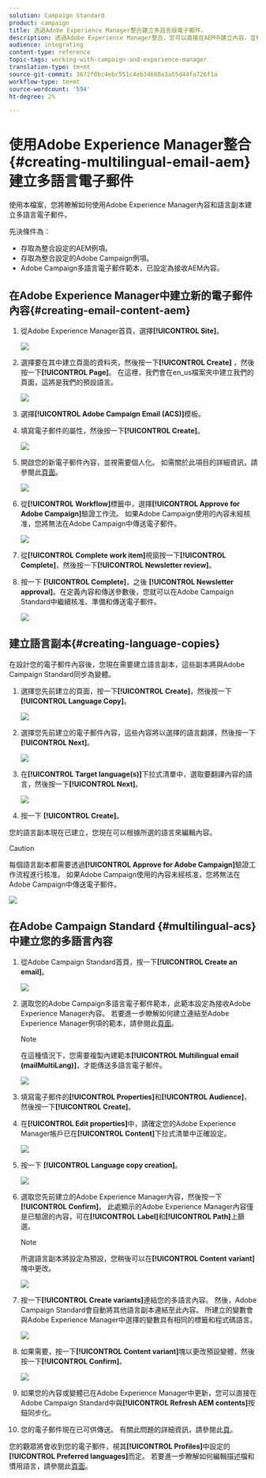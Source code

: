 ```yaml
---
solution: Campaign Standard
product: campaign
title: 透過Adobe Experience Manager整合建立多語言版電子郵件。
description: 透過Adobe Experience Manager整合，您可以直接在AEM中建立內容，並稍後在Adobe Campaign中使用。
audience: integrating
content-type: reference
topic-tags: working-with-campaign-and-experience-manager
translation-type: tm+mt
source-git-commit: 3672f0bc4ebc551c4eb34660a3a55d44fa726f1a
workflow-type: tm+mt
source-wordcount: '594'
ht-degree: 2%

---
```



# 使用Adobe Experience Manager整合{#creating-multilingual-email-aem}建立多語言電子郵件

使用本檔案，您將瞭解如何使用Adobe Experience Manager內容和語言副本建立多語言電子郵件。

先決條件為：

* 存取為整合設定的AEM例項。
* 存取為整合設定的Adobe Campaign例項。
* Adobe Campaign多語言電子郵件範本，已設定為接收AEM內容。

## 在Adobe Experience Manager中建立新的電子郵件內容{#creating-email-content-aem}

1. 從Adobe Experience Manager首頁，選擇&#x200B;**[!UICONTROL Site]**。

   ![](assets/aem_acs_1.png)

1. 選擇要在其中建立頁面的資料夾，然後按一下&#x200B;**[!UICONTROL Create]** ，然後按一下&#x200B;**[!UICONTROL Page]**。 在這裡，我們會在en_us檔案夾中建立我們的頁面，這將是我們的預設語言。

   ![](assets/aem_acs_2.png)

1. 選擇&#x200B;**[!UICONTROL Adobe Campaign Email (ACS)]**&#x200B;模板。

1. 填寫電子郵件的屬性，然後按一下&#x200B;**[!UICONTROL Create]**。

   ![](assets/aem_acs_3.png)

1. 開啟您的新電子郵件內容，並視需要個人化。 如需關於此項目的詳細資訊，請參閱此[頁面](../../integrating/using/creating-email-experience-manager.md#editing-email-aem)。

   ![](assets/aem_acs_4.png)

1. 從&#x200B;**[!UICONTROL Workflow]**&#x200B;標籤中，選擇&#x200B;**[!UICONTROL Approve for Adobe Campaign]**&#x200B;驗證工作流。 如果Adobe Campaign使用的內容未經核准，您將無法在Adobe Campaign中傳送電子郵件。

   ![](assets/aem_acs_7.png)

1. 從&#x200B;**[!UICONTROL Complete work item]**&#x200B;視窗按一下&#x200B;**[!UICONTROL Complete]**，然後按一下&#x200B;**[!UICONTROL Newsletter review]**。

1. 按一下 **[!UICONTROL Complete]**，之後 **[!UICONTROL Newsletter approval]**。在定義內容和傳送參數後，您就可以在Adobe Campaign Standard中繼續核准、準備和傳送電子郵件。

   ![](assets/aem_acs_8.png)

## 建立語言副本{#creating-language-copies}

在設計您的電子郵件內容後，您現在需要建立語言副本，這些副本將與Adobe Campaign Standard同步為變體。

1. 選擇您先前建立的頁面，按一下&#x200B;**[!UICONTROL Create]**，然後按一下&#x200B;**[!UICONTROL Language Copy]**。

   ![](assets/aem_acs_5.png)

1. 選擇您先前建立的電子郵件內容，這些內容將以選擇的語言翻譯，然後按一下&#x200B;**[!UICONTROL Next]**。

   ![](assets/aem_acs_6.png)

1. 在&#x200B;**[!UICONTROL Target language(s)]**&#x200B;下拉式清單中，選取要翻譯內容的語言，然後按一下&#x200B;**[!UICONTROL Next]**。

   ![](assets/aem_acs_9.png)

1. 按一下 **[!UICONTROL Create]**。

您的語言副本現在已建立，您現在可以根據所選的語言來編輯內容。

>[!CAUTION]
>
>每個語言副本都需要透過&#x200B;**[!UICONTROL Approve for Adobe Campaign]**&#x200B;驗證工作流程進行核准。 如果Adobe Campaign使用的內容未經核准，您將無法在Adobe Campaign中傳送電子郵件。

![](assets/aem_acs_11.png)

## 在Adobe Campaign Standard {#multilingual-acs}中建立您的多語言內容

1. 從Adobe Campaign Standard首頁，按一下&#x200B;**[!UICONTROL Create an email]**。

   ![](assets/aem_acs_12.png)

1. 選取您的Adobe Campaign多語言電子郵件範本，此範本設定為接收Adobe Experience Manager內容。 若要進一步瞭解如何建立連結至Adobe Experience Manager例項的範本，請參閱此[頁面](../../integrating/using/configure-experience-manager.md#config-acs)。

   >[!NOTE]
   >
   >在這種情況下，您需要複製內建範本&#x200B;**[!UICONTROL Multilingual email (mailMultiLang)]**，才能傳送多語言電子郵件。

   ![](assets/aem_acs_13.png)

1. 填寫電子郵件的&#x200B;**[!UICONTROL Properties]**&#x200B;和&#x200B;**[!UICONTROL Audience]**，然後按一下&#x200B;**[!UICONTROL Create]**。

1. 在&#x200B;**[!UICONTROL Edit properties]**&#x200B;中，請確定您的Adobe Experience Manager帳戶已在&#x200B;**[!UICONTROL Content]**&#x200B;下拉式清單中正確設定。

   ![](assets/aem_acs_20.png)

1. 按一下 **[!UICONTROL Language copy creation]**。

   ![](assets/aem_acs_16.png)

1. 選取您先前建立的Adobe Experience Manager內容，然後按一下&#x200B;**[!UICONTROL Confirm]**。 此處顯示的Adobe Experience Manager內容僅是已驗證的內容，可在&#x200B;**[!UICONTROL Label]**&#x200B;和&#x200B;**[!UICONTROL Path]**&#x200B;上篩選。

   >[!NOTE]
   >
   >所選語言副本將設定為預設，您稍後可以在&#x200B;**[!UICONTROL Content variant]**&#x200B;塊中更改。

   ![](assets/aem_acs_17.png)

1. 按一下&#x200B;**[!UICONTROL Create variants]**&#x200B;連結您的多語言內容。 然後，Adobe Campaign Standard會自動將其他語言副本連結至此內容。 所建立的變數會與Adobe Experience Manager中選擇的變數具有相同的標籤和程式碼語言。

   ![](assets/aem_acs_18.png)

1. 如果需要，按一下&#x200B;**[!UICONTROL Content variant]**&#x200B;塊以更改預設變體，然後按一下&#x200B;**[!UICONTROL Confirm]**。

   ![](assets/aem_acs_19.png)

1. 如果您的內容或變體已在Adobe Experience Manager中更新，您可以直接在Adobe Campaign Standard中與&#x200B;**[!UICONTROL Refresh AEM contents]**&#x200B;按鈕同步化。

1. 您的電子郵件現在已可供傳送。 有關此問題的詳細資訊，請參閱此[頁](../../sending/using/get-started-sending-messages.md)。

您的觀眾將會收到您的電子郵件，視其&#x200B;**[!UICONTROL Profiles]**&#x200B;中設定的&#x200B;**[!UICONTROL Preferred languages]**&#x200B;而定。 若要進一步瞭解如何編輯描述檔和慣用語言，請參閱此[頁面](../../audiences/using/editing-profiles.md)。
